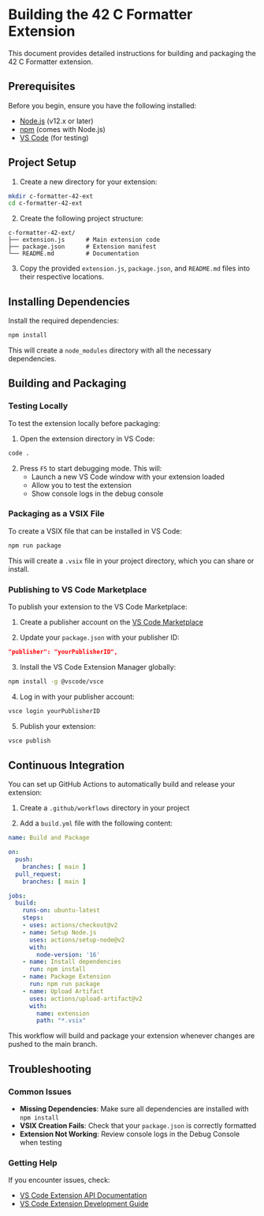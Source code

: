 # Building the 42 C Formatter Extension

This document provides detailed instructions for building and packaging the 42 C Formatter extension.

## Prerequisites

Before you begin, ensure you have the following installed:

- [Node.js](https://nodejs.org/) (v12.x or later)
- [npm](https://www.npmjs.com/) (comes with Node.js)
- [VS Code](https://code.visualstudio.com/) (for testing)

## Project Setup

1. Create a new directory for your extension:

```bash
mkdir c-formatter-42-ext
cd c-formatter-42-ext
```

2. Create the following project structure:

```
c-formatter-42-ext/
├── extension.js      # Main extension code
├── package.json      # Extension manifest
└── README.md         # Documentation
```

3. Copy the provided `extension.js`, `package.json`, and `README.md` files into their respective locations.

## Installing Dependencies

Install the required dependencies:

```bash
npm install
```

This will create a `node_modules` directory with all the necessary dependencies.

## Building and Packaging

### Testing Locally

To test the extension locally before packaging:

1. Open the extension directory in VS Code:

```bash
code .
```

2. Press `F5` to start debugging mode. This will:
   - Launch a new VS Code window with your extension loaded
   - Allow you to test the extension
   - Show console logs in the debug console

### Packaging as a VSIX File

To create a VSIX file that can be installed in VS Code:

```bash
npm run package
```

This will create a `.vsix` file in your project directory, which you can share or install.

### Publishing to VS Code Marketplace

To publish your extension to the VS Code Marketplace:

1. Create a publisher account on the [VS Code Marketplace](https://marketplace.visualstudio.com/manage)

2. Update your `package.json` with your publisher ID:

```json
"publisher": "yourPublisherID",
```

3. Install the VS Code Extension Manager globally:

```bash
npm install -g @vscode/vsce
```

4. Log in with your publisher account:

```bash
vsce login yourPublisherID
```

5. Publish your extension:

```bash
vsce publish
```

## Continuous Integration

You can set up GitHub Actions to automatically build and release your extension:

1. Create a `.github/workflows` directory in your project

2. Add a `build.yml` file with the following content:

```yaml
name: Build and Package

on:
  push:
    branches: [ main ]
  pull_request:
    branches: [ main ]

jobs:
  build:
    runs-on: ubuntu-latest
    steps:
    - uses: actions/checkout@v2
    - name: Setup Node.js
      uses: actions/setup-node@v2
      with:
        node-version: '16'
    - name: Install dependencies
      run: npm install
    - name: Package Extension
      run: npm run package
    - name: Upload Artifact
      uses: actions/upload-artifact@v2
      with:
        name: extension
        path: "*.vsix"
```

This workflow will build and package your extension whenever changes are pushed to the main branch.

## Troubleshooting

### Common Issues

- **Missing Dependencies**: Make sure all dependencies are installed with `npm install`
- **VSIX Creation Fails**: Check that your `package.json` is correctly formatted
- **Extension Not Working**: Review console logs in the Debug Console when testing

### Getting Help

If you encounter issues, check:
- [VS Code Extension API Documentation](https://code.visualstudio.com/api)
- [VS Code Extension Development Guide](https://code.visualstudio.com/api/get-started/your-first-extension)